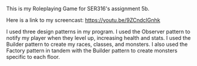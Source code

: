This is my Roleplaying Game for SER316's assignment 5b.

Here is a link to my screencast: https://youtu.be/9ZCndclGnhk

I used three design patterns in my program. I used the Observer pattern to notify my player when they level up, increasing health and stats. I used the Builder pattern to create my races, classes, and monsters. I also used the Factory pattern in tandem with the Builder pattern to create monsters specific to each floor.